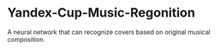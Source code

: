 # Yandex-Cup-Music-Regonition
A neural network that can recognize covers based on original musical composition.
